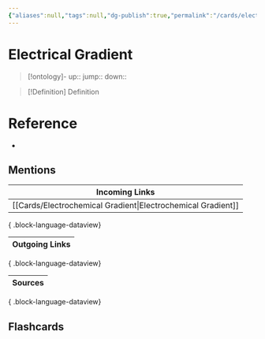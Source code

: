 ```yaml
---
{"aliases":null,"tags":null,"dg-publish":true,"permalink":"/cards/electrical-gradient/","dgPassFrontmatter":true}
---
```


# Electrical Gradient

> [!ontology]-
> up:: 
> jump:: 
> down:: 

> [!Definition] Definition

# Reference

- 

## Mentions

| Incoming Links                                                  |
| --------------------------------------------------------------- |
| [[Cards/Electrochemical Gradient\|Electrochemical Gradient]] |

{ .block-language-dataview}

| Outgoing Links |
| -------------- |

{ .block-language-dataview}

| Sources |
| ------- |

{ .block-language-dataview}

## Flashcards